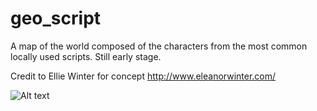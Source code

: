 # geo_script
A map of the world composed of the characters from the most common locally used scripts. Still early stage.

Credit to Ellie Winter for concept http://www.eleanorwinter.com/

![Alt text](https://i.imgur.com/CslfJUK.png)
